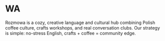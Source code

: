 # WA
Rozmowa is a cozy, creative language and cultural hub combining Polish coffee culture, crafts workshops, and real conversation clubs. Our strategy is simple: no-stress English, crafts + coffee = community edge.
